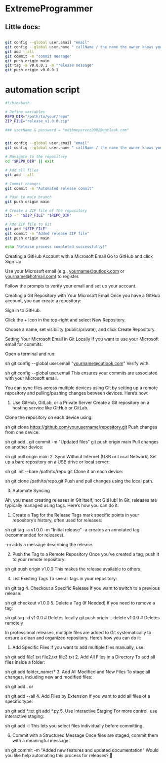 # ExtremeProgrammer



## Little docs:
``` bash

git config --global user.email "email"
git config --global user.name " callName / the name the owner knows you"
git add --all
git commit -m "commit message"
git push origin main
git tag -a v0.0.0.1 -m "release message"
git push origin v0.0.0.1

```


# automation script
``` bash
#!/bin/bash

# Define variables
REPO_DIR="/path/to/your/repo"
ZIP_FILE="release_v1.0.0.zip"

### userName & password = "mdibneparvez2002@outlook.com"


git config --global user.email "email"
git config --global user.name " callName / the name the owner knows you"

# Navigate to the repository
cd "$REPO_DIR" || exit

# Add all files
git add --all

# Commit changes
git commit -m "Automated release commit"

# Push to main branch
git push origin main

# Create a ZIP file of the repository
zip -r "$ZIP_FILE" "$REPO_DIR"

# Add ZIP file to Git
git add "$ZIP_FILE"
git commit -m "Added release ZIP file"
git push origin main

echo "Release process completed successfully!"

```




Creating a GitHub Account with a Microsoft Email
Go to GitHub and click Sign Up.

Use your Microsoft email (e.g., yourname@outlook.com or yourname@hotmail.com) to register.

Follow the prompts to verify your email and set up your account.

Creating a Git Repository with Your Microsoft Email
Once you have a GitHub account, you can create a repository:

Sign in to GitHub.

Click the + icon in the top-right and select New Repository.

Choose a name, set visibility (public/private), and click Create Repository.

Setting Your Microsoft Email in Git Locally
If you want to use your Microsoft email for commits:

Open a terminal and run:

sh
git config --global user.email "yourname@outlook.com"
Verify with:

sh
git config --global user.email
This ensures your commits are associated with your Microsoft email.

You can sync files across multiple devices using Git by setting up a remote repository and pulling/pushing changes between devices. Here’s how:

1. Use GitHub, GitLab, or a Private Server
Create a Git repository on a hosting service like GitHub or GitLab.

Clone the repository on each device using:

sh
git clone https://github.com/yourusername/repository.git
Push changes from one device:

sh
git add .
git commit -m "Updated files"
git push origin main
Pull changes on another device:

sh
git pull origin main
2. Sync Without Internet (USB or Local Network)
Set up a bare repository on a USB drive or local server:

sh
git init --bare /path/to/repo.git
Clone it on each device:

sh
git clone /path/to/repo.git
Push and pull changes using the local path.

3. Automate Syncing

Ah, you mean creating releases in Git itself, not GitHub! In Git, releases are typically managed using tags. Here’s how you can do it:

1. Create a Tag for the Release
Tags mark specific points in your repository’s history, often used for releases:

sh
git tag -a v1.0.0 -m "Initial release"
-a creates an annotated tag (recommended for releases).

-m adds a message describing the release.

2. Push the Tag to a Remote Repository
Once you’ve created a tag, push it to your remote repository:

sh
git push origin v1.0.0
This makes the release available to others.

3. List Existing Tags
To see all tags in your repository:

sh
git tag
4. Checkout a Specific Release
If you want to switch to a previous release:

sh
git checkout v1.0.0
5. Delete a Tag (If Needed)
If you need to remove a tag:

sh
git tag -d v1.0.0  # Deletes locally
git push origin --delete v1.0.0  # Deletes remotely

In professional releases, multiple files are added to Git systematically to ensure a clean and organized repository. Here’s how you can do it:

1. Add Specific Files
If you want to add multiple files manually, use:

sh
git add file1.txt file2.txt file3.txt
2. Add All Files in a Directory
To add all files inside a folder:

sh
git add folder_name/*
3. Add All Modified and New Files
To stage all changes, including new and modified files:

sh
git add .
or

sh
git add --all
4. Add Files by Extension
If you want to add all files of a specific type:

sh
git add *.txt
git add *.py
5. Use Interactive Staging
For more control, use interactive staging:

sh
git add -i
This lets you select files individually before committing.

6. Commit with a Structured Message
Once files are staged, commit them with a meaningful message:

sh
git commit -m "Added new features and updated documentation"
Would you like help automating this process for releases? 🚀

